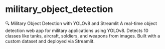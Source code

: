 # military_object_detection
🔍 Military Object Detection with YOLOv8 and Streamlit A real-time object detection web app for military applications using YOLOv8. Detects 10 classes like tanks, aircraft, soldiers, and weapons from images. Built with a custom dataset and deployed via Streamlit.
